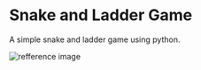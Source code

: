 # Snake and Ladder Game
A simple snake and ladder game using python.

![refference image](https://user-images.githubusercontent.com/90233488/221356486-340feb38-6414-41a9-9948-5bd868a6b560.png)
